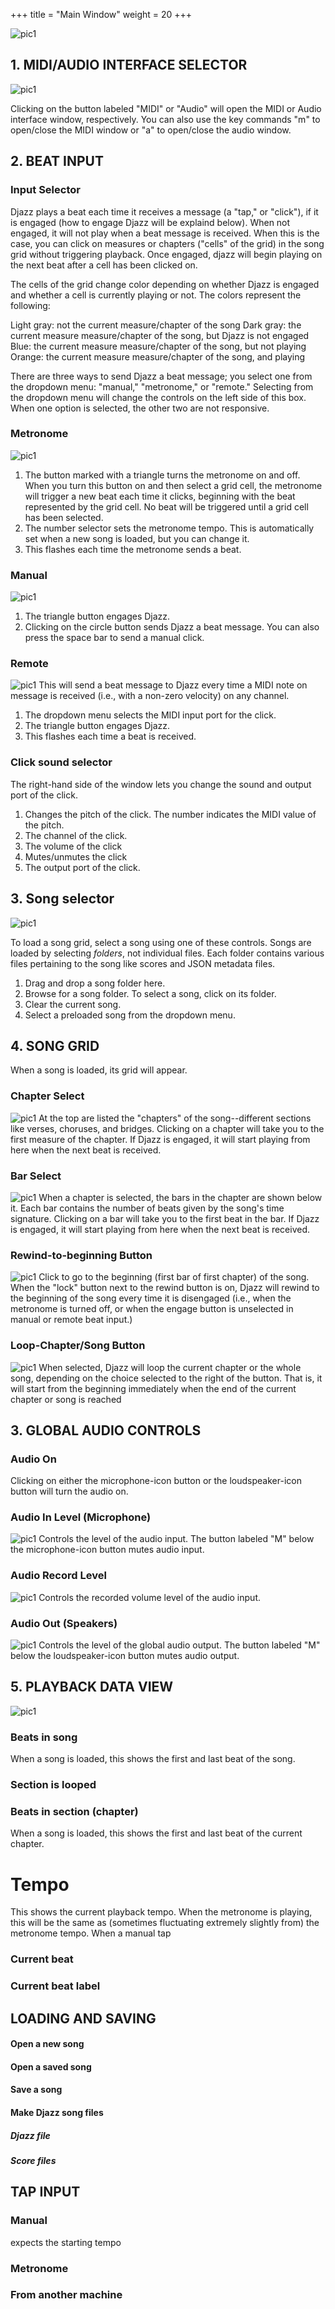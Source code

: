 +++
title = "Main Window"
weight = 20
+++

![pic1](images/main_window_numbered.png)


## 1. MIDI/AUDIO INTERFACE SELECTOR
![pic1](images/MIDI_view_button.png)

Clicking on the button labeled "MIDI" or "Audio" will open the MIDI or Audio interface window, respectively. You can also use the key commands "m" to open/close the MIDI window or "a" to open/close the audio window.

## 2. BEAT INPUT

### Input Selector

Djazz plays a beat each time it receives a message (a "tap," or "click"), if it is engaged (how to engage Djazz will be explaind below). When not engaged, it will not play when a beat message is received. When this is the case, you can click on measures or chapters ("cells" of the grid) in the song grid without triggering playback. Once engaged, djazz will begin playing on the next beat after a cell has been clicked on.

The cells of the grid change color depending on whether Djazz is engaged and whether a cell is currently playing or not. The colors represent the following:

Light gray: not the current measure/chapter of the song
Dark gray: the current measure measure/chapter of the song, but Djazz is not engaged
Blue: the current measure measure/chapter of the song, but not playing
Orange: the current measure measure/chapter of the song, and playing


 There are three ways to send Djazz a beat message; you select one from the dropdown menu: "manual," "metronome," or "remote."  Selecting from the dropdown menu will change the controls on the left side of this box. When one option is selected, the other two are not responsive.

### Metronome
![pic1](images/metronome_button_and_tempo.png)

1. The button marked with a triangle turns the metronome on and off. When you turn this button on and then select a grid cell, the metronome will trigger a new beat each time it clicks, beginning with the beat represented by the grid cell. No beat will be triggered until a grid cell has been selected.
2. The number selector sets the metronome tempo. This is automatically set when a new song is loaded, but you can change it.
3. This flashes each time the metronome sends a beat.

### Manual
![pic1](images/manual_bang_and_tempo.png)
1. The triangle button engages Djazz.
2. Clicking on the circle button sends Djazz a beat message. You can also press the space bar to send a manual click.

### Remote
![pic1](images/metronome_button_and_tempo.png)
This will send a beat message to Djazz every time a MIDI note on message is received (i.e., with a non-zero velocity) on any channel.
1. The dropdown menu selects the MIDI input port for the click.
2. The triangle button engages Djazz.
3. This flashes each time a beat is received.


### Click sound selector
The right-hand side of the window lets you change the sound and output port of the click.
1. Changes the pitch of the click. The number indicates the MIDI value of the pitch.
2. The channel of the click.
3. The volume of the click
4. Mutes/unmutes the click
5. The output port of the click.

## 3. Song selector
![pic1](images/1_song_file_selector.png)

To load a song grid, select a song using one of these controls. Songs are loaded by selecting _folders_, not individual files. Each folder contains various files pertaining to the song like scores and JSON metadata files.

1. Drag and drop a song folder here.
2. Browse for a song folder. To select a song, click on its folder.
3. Clear the current song.
4. Select a preloaded song from the dropdown menu.

## 4. SONG GRID
When a song is loaded, its grid will appear. 
### Chapter Select
![pic1](images/chapter_grid.png)
At the top are listed the "chapters" of the song--different sections like verses, choruses, and bridges. Clicking on a chapter will take you to the first measure of the chapter. If Djazz is engaged, it will start playing from here when the next beat is received.
### Bar Select
![pic1](images/bar_grid.png)
When a chapter is selected, the bars in the chapter are shown below it. Each bar contains the number of beats given by the song's time signature. Clicking on a bar will take you to the first beat in the bar. If Djazz is engaged, it will start playing from here when the next beat is received.

### Rewind-to-beginning Button
![pic1](images/bar_grid.png)
Click to go to the beginning (first bar of first chapter) of the song.
When the "lock" button next to the rewind button is on, Djazz will rewind to the beginning of the song every time it is disengaged (i.e., when the metronome is turned off, or when the engage button is unselected in manual or remote beat input.)

### Loop-Chapter/Song Button
![pic1](images/loop_chapter_button.png)
When selected, Djazz will loop the current chapter or the whole song, depending on the choice selected to the right of the button. That is, it will start from the beginning immediately when the end of the current chapter or song is reached


## 3. GLOBAL AUDIO CONTROLS
### Audio On
Clicking on either the microphone-icon button or the loudspeaker-icon button will turn the audio on.
### Audio In Level (Microphone)
![pic1](images/audio_in_ctrl.png)
Controls the level of the audio input. The button labeled "M" below the microphone-icon button mutes audio input.
### Audio Record Level
![pic1](images/audio_in_ctrl.png)
Controls the recorded volume level of the audio input.

### Audio Out (Speakers)
![pic1](images/audio_out_ctrl.png)
Controls the level of the global audio output. The button labeled "M" below the loudspeaker-icon button mutes audio output.

## 5. PLAYBACK DATA VIEW
![pic1](images/main_window_data_view.png)
### Beats in song
When a song is loaded, this shows the first and last beat of the song.
### Section is looped

### Beats in section (chapter)
When a song is loaded, this shows the first and last beat of the current chapter.

# Tempo
This shows the current playback tempo. When the metronome is playing, this will be the same as (sometimes fluctuating extremely slightly from) the metronome tempo. When a manual tap 

### Current beat
### Current beat label

## LOADING AND SAVING
#### Open a new song
#### Open a saved song
#### Save a song
#### Make Djazz song files
##### Djazz file
##### Score files

## TAP INPUT
### Manual
expects the starting tempo
### Metronome
### From another machine
